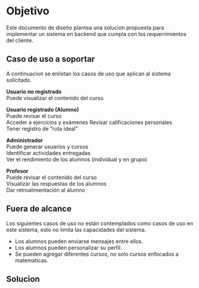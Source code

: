 # Objetivo
Este documento de diseño plantea una solucion propuesta para implementar un sistema en backend que cumpla con los requerrimientos del cliente.

## Caso de uso a soportar
A continuacion se enlistan los casos de uso que aplican al sistema solicitado.  

**Usuario no registrado**   
Puede visualizar el contenido del curso    

**Usuario registrado (Alumno)**   
Puede revisar el curso    
Acceder a ejercicios y exámenes
Revisar calificaciones personales   
Tener registro de “ruta ideal”    

**Administrador**   
Puede generar usuarios y cursos    
Identificar actividades entregadas    
Ver el rendimiento de los alumnos (individual y en grupo)  

**Profesor**   
Puede revisar el contenido del curso    
Visualizar las respuestas de los alumnos    
Dar retroalimentación al alumno

## Fuera de alcance  
Los siguientes casos de uso no están contemplados como casos de uso en este sistema, esto no limita las capacidades del sistema.  
* Los alumnos pueden enviarse mensajes entre ellos.
* Los alumnos pueden personalizar su perfil.
* Se pueden agregar diferentes cursos, no solo cursos enfocados a matematicas.

## Solucion
